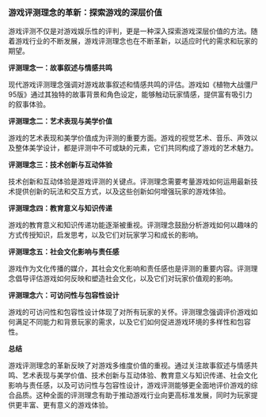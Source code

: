 ### 游戏评测理念的革新：探索游戏的深层价值

游戏评测不仅是对游戏娱乐性的评判，更是一种深入探索游戏深层价值的方法。随着游戏行业的不断发展，游戏评测理念也在不断革新，以适应时代的需求和玩家的期望。

**评测理念一：故事叙述与情感共鸣**

现代游戏评测理念强调对游戏故事叙述和情感共鸣的评估。游戏如《植物大战僵尸95版》通过其独特的故事背景和角色设定，能够触动玩家情感，提供富有吸引力的叙事体验。

**评测理念二：艺术表现与美学价值**

游戏的艺术表现和美学价值成为评测的重要方面。游戏的视觉艺术、音乐、声效以及整体美学设计，都是评测中不可或缺的元素，它们共同构成了游戏的艺术魅力。

**评测理念三：技术创新与互动体验**

技术创新和互动体验是游戏评测的关键点。评测理念需要考量游戏如何运用最新技术提供创新的玩法和交互方式，以及这些创新如何增强玩家的游戏体验。

**评测理念四：教育意义与知识传递**

游戏的教育意义和知识传递功能逐渐被重视。评测理念鼓励分析游戏如何以趣味的方式传授知识，启发思考，以及它们对玩家学习和成长的影响。

**评测理念五：社会文化影响与责任感**

游戏作为文化传播的媒介，其社会文化影响和责任感也是评测的重要内容。评测理念倡导评估游戏如何反映和塑造社会文化，以及它们对玩家价值观的影响。

**评测理念六：可访问性与包容性设计**

游戏的可访问性和包容性设计体现了对所有玩家的关怀。评测理念强调评价游戏如何满足不同能力和背景玩家的需求，以及它们如何促进游戏环境的多样性和包容性。

**总结**

游戏评测理念的革新反映了对游戏多维度价值的重视。通过关注故事叙述与情感共鸣、艺术表现与美学价值、技术创新与互动体验、教育意义与知识传递、社会文化影响与责任感，以及可访问性与包容性设计，游戏评测能够更全面地评价游戏的综合品质。这种全面的评测理念有助于推动游戏行业向更高标准发展，同时为玩家提供更丰富、更有意义的游戏体验。